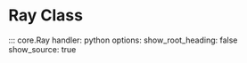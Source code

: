 # Ray Class

::: core.Ray
    handler: python
    options:
      show_root_heading: false
      show_source: true
